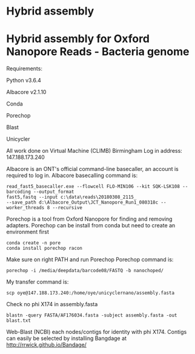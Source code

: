 # Hybrid assembly


# Hybrid assembly for Oxford Nanopore Reads - Bacteria genome 

Requirements:

Python v3.6.4

Albacore v2.1.10

Conda

Porechop

Blast

Unicycler

All work done on Virtual Machine (CLIMB) Birmingham 
Log in address: 147.188.173.240

Albacore is an ONT's official command-line basecaller, an account is required to log in.
Albacore basecalling command is:
```
read_fast5_basecaller.exe --flowcell FLO-MIN106 --kit SQK-LSK108 --barcoding --output_format 
fast5,fastq --input c:\data\reads\20180308_2115_ 
--save_path d:\Albacore_Output\JCT_Nanopore_Run1_080318c --worker_threads 8 --recursive
```
Porechop is a tool from Oxford Nanopore for finding and removing adapters.
Porechop can be install from conda but need to create an environment first
```
conda create -n pore
conda install porechop racon
```
Make sure on right PATH and run Porechop
Porechop command is:
```
porechop -i /media/deepdata/barcode08/FASTQ -b nanochoped/
```

My transfer command is:
```
scp oye@147.188.173.240:/home/oye/unicyclernano/assembly.fasta 
```
Check no phi X174 in assembly.fasta
```
blastn -query FASTA/AF176034.fasta -subject assembly.fasta -out blast.txt
```
Web-Blast (NCBI) each nodes/contigs for identity with phi X174. Contigs can easily be selected by installing Bangdage at http://rrwick.github.io/Bandage/

